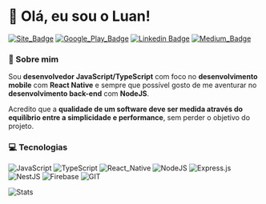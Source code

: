 # 👋 Olá, eu sou o Luan! 	

[![Site_Badge](https://img.shields.io/badge/website-000000?style=flat-square&logo=About.me&logoColor=white)](https://luanfv-site.vercel.app/)
[![Google_Play_Badge](https://img.shields.io/badge/Google_Play-414141?style=flat-square&logo=google-play&logoColor=white)](https://play.google.com/store/apps/developer?id=luanfv)
[![Linkedin Badge](https://img.shields.io/badge/-LinkedIn-blue?style=flat-square&logo=Linkedin&logoColor=white&link=https://www.linkedin.com/in/luanfv/)](https://www.linkedin.com/in/luanfv/)
[![Medium_Badge](https://img.shields.io/badge/Medium-12100E?style=flat-square&logo=medium&logoColor=white)](https://medium.com/@luanfv)

### 🙋 Sobre mim
Sou **desenvolvedor JavaScript/TypeScript** com foco no **desenvolvimento mobile** com **React Native** e sempre que possível gosto de me aventurar no **desenvolvimento back-end** com **NodeJS**.

Acredito que a **qualidade de um software deve ser medida através do equilíbrio entre a simplicidade e performance**, sem perder o objetivo do projeto.

### 💻 Tecnologias 
![JavaScript](https://img.shields.io/badge/JavaScript-323330?style=flat-square&logo=javascript&logoColor=F7DF1E)
![TypeScript](https://img.shields.io/badge/TypeScript-007ACC?style=flat-square&logo=typescript&logoColor=white)
![React_Native](https://img.shields.io/badge/React_Native-20232A?style=flat-square&logo=react&logoColor=61DAFB)
![NodeJS](https://img.shields.io/badge/node.js-6DA55F?style=flat-square&logo=node.js&logoColor=white)
![Express.js](https://img.shields.io/badge/express.js-%23404d59?style=flat-square&logo=express&logoColor=%2361DAFB)
![NestJS](https://img.shields.io/badge/nestjs-%23E0234E?style=flat-square&logo=nestjs&logoColor=white)
![Firebase](https://img.shields.io/badge/Firebase-039BE5?style=flat-square&logo=Firebase&logoColor=white)
![GIT](https://img.shields.io/badge/Git-F05032?style=flat-square&logo=git&logoColor=white)

![Stats](https://github-readme-stats.vercel.app/api?username=luanfv&show_icons=true&theme=dracula&include_all_commits=true)
